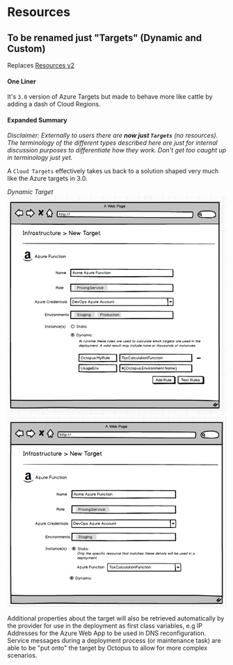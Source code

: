 # Resources #
## To be renamed just "Targets" (Dynamic and Custom)
Replaces [Resources v2](./Resources_v2.md)

#### One Liner
It's `3.0` version of Azure Targets but made to behave more like cattle by adding a dash of Cloud Regions.

#### Expanded Summary
_Disclaimer: Externally to users there are **now just `Targets`** (no resources). The terminology of the different types described here are just for internal discussion purposes to differentiate how they work. Don't get too caught up in terminology just yet._

A `Cloud Targets` effectively takes us back to a solution shaped very much like the Azure targets in 3.0.

_Dynamic Target_
![Dynamic Target - Dynamic](DynamicTarget_Dynamic.png)
![Dynamic Target - Static](DynamicTarget_Static.png)


Additional properties about the target will also be retrieved automatically by the provider for use in the deployment as first class variables, e.g IP Addresses for the Azure Web App to be used in DNS reconfiguration. Service messages during a deployment process (or maintenance task) are able to be "put onto" the target by Octopus to allow for more complex scenarios.
